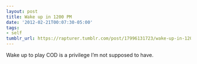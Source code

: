 ```yaml
---
layout: post
title: Wake up in 1200 PM
date: '2012-02-21T00:07:30-05:00'
tags:
- self
tumblr_url: https://rapturer.tumblr.com/post/17996131723/wake-up-in-1200-pm
---
```

Wake up to play COD is a privilege I’m not supposed to have.

